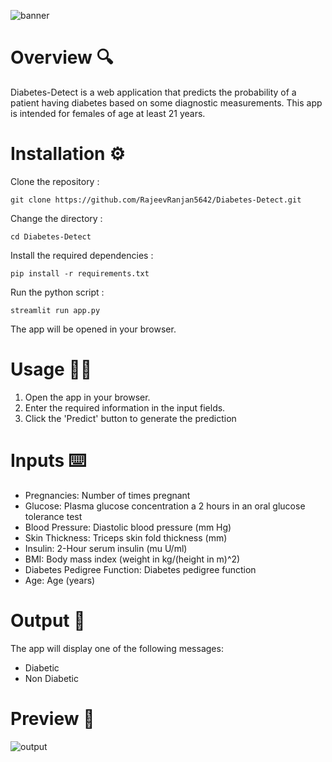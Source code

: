 ![banner](https://github.com/RajeevRanjan5642/diabetes-prediction/blob/main/images/banner.png)

# Overview 🔍
Diabetes-Detect is a web application that predicts the probability of a patient having diabetes based on some diagnostic measurements. This app is intended for females of age at least 21 years.

# Installation ⚙️
Clone the repository :

    git clone https://github.com/RajeevRanjan5642/Diabetes-Detect.git

Change the directory :

    cd Diabetes-Detect

Install the required dependencies :

    pip install -r requirements.txt

Run the python script :

    streamlit run app.py
The app will be opened in your browser.

# Usage 👨‍💻
1. Open the app in your browser.
2. Enter the required information in the input fields.
3. Click the 'Predict' button to generate the prediction

# Inputs ⌨️
- Pregnancies: Number of times pregnant
- Glucose: Plasma glucose concentration a 2 hours in an oral glucose tolerance test
- Blood Pressure: Diastolic blood pressure (mm Hg)
- Skin Thickness: Triceps skin fold thickness (mm)
- Insulin: 2-Hour serum insulin (mu U/ml)
- BMI: Body mass index (weight in kg/(height in m)^2)
- Diabetes Pedigree Function: Diabetes pedigree function
- Age: Age (years)

# Output 🌟
The app will display one of the following messages:
- Diabetic
- Non Diabetic
  
# Preview 👀
![output](https://github.com/RajeevRanjan5642/diabetes-prediction/blob/main/images/output.png)
